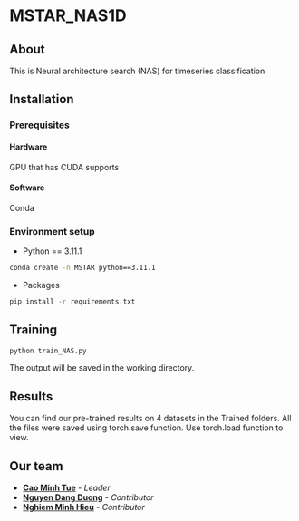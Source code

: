 # MSTAR_NAS1D

## About

This is Neural architecture search (NAS) for timeseries classification

## Installation

### Prerequisites

#### Hardware
GPU that has CUDA supports
#### Software
Conda

### Environment setup
- Python == 3.11.1
```bash
conda create -n MSTAR python==3.11.1
```
- Packages
```bash
pip install -r requirements.txt
``` 

## Training
```bash
python train_NAS.py
```
The output will be saved in the working directory.

## Results
You can find our pre-trained results on 4 datasets in the Trained folders.
All the files were saved using torch.save function.
Use torch.load function to view.

## Our team

- **[Cao Minh Tue](https://github.com/tue147)** - *Leader*
- **[Nguyen Dang Duong](https://github.com/Mr-Duo)** - *Contributor*
- **[Nghiem Minh Hieu](https://github.com/gitgud8055)** - *Contributor*
